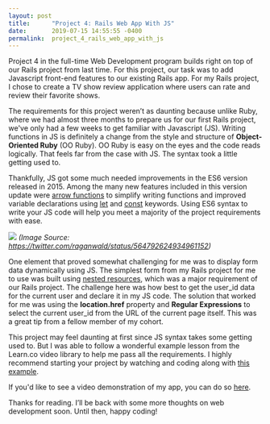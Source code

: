```yaml
---
layout: post
title:      "Project 4: Rails Web App With JS"
date:       2019-07-15 14:55:55 -0400
permalink:  project_4_rails_web_app_with_js
---
```



Project 4 in the full-time Web Development program builds right on top of our Rails project from last time.  For this project, our task was to add Javascript front-end features to our existing Rails app.  For my Rails project, I chose to create a TV show review application where users can rate and review their favorite shows.  

The requirements for this project weren’t as daunting because unlike Ruby, where we had almost three months to prepare us for our first Rails project, we've only had a few weeks to get familiar with Javascript (JS).  Writing functions in JS is definitely a change from the style and structure of **Object-Oriented Ruby** (OO Ruby).  OO Ruby is easy on the eyes and the code reads logically.  That feels far from the case with JS.  The syntax took a little getting used to.

Thankfully, JS got some much needed improvements in the ES6 version released in 2015.  Among the many new features included in this version update were [arrow functions](https://developer.mozilla.org/en-US/docs/Web/JavaScript/Reference/Functions/Arrow_functions) to simplify writing functions and improved variable declarations using [let](https://developer.mozilla.org/en-US/docs/Web/JavaScript/Reference/Statements/let) and [const](https://developer.mozilla.org/en-US/docs/Web/JavaScript/Reference/Statements/const) keywords.  Using ES6 syntax to write your JS code will help you meet a majority of the project requirements with ease.

![](https://miro.medium.com/max/875/1*uKSqphvj9r712aKOujuZtQ.png)
*(Image Source: https://twitter.com/raganwald/status/564792624934961152)*

One element that proved somewhat challenging for me was to display form data dynamically using JS.  The simplest form from my Rails project for me to use was built using [nested resources](https://guides.rubyonrails.org/routing.html#nested-resources), which was a major requirement of our Rails project.  The challenge here was how best to get the user_id data for the current user and declare it in my JS code.  The solution that worked for me was using the **location.href** property and **Regular Expressions** to select the current user_id from the URL of the current page itself.  This was a great tip from a fellow member of my cohort.  

This project may feel daunting at first since JS syntax takes some getting used to.  But I was able to follow a wonderful example lesson from the Learn.co video library to help me pass all the requirements.  I highly recommend starting your project by watching and coding along with [this example](https://www.youtube.com/watch?v=oHPM0ekV7zQ).  

If you'd like to see a video demonstration of my app, you can do so [here](https://youtu.be/lWiPMK_h4Gc).

Thanks for reading.  I’ll be back with some more thoughts on web development soon.  Until then, happy coding!  








